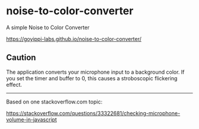 # noise-to-color-converter
A simple Noise to Color Converter

https://goyippi-labs.github.io/noise-to-color-converter/

## Caution
The application converts your microphone input to a background color.
If you set the timer and buffer to 0, this causes a stroboscopic flickering effect.

---

Based on one stackoverflow.com topic:

https://stackoverflow.com/questions/33322681/checking-microphone-volume-in-javascript
